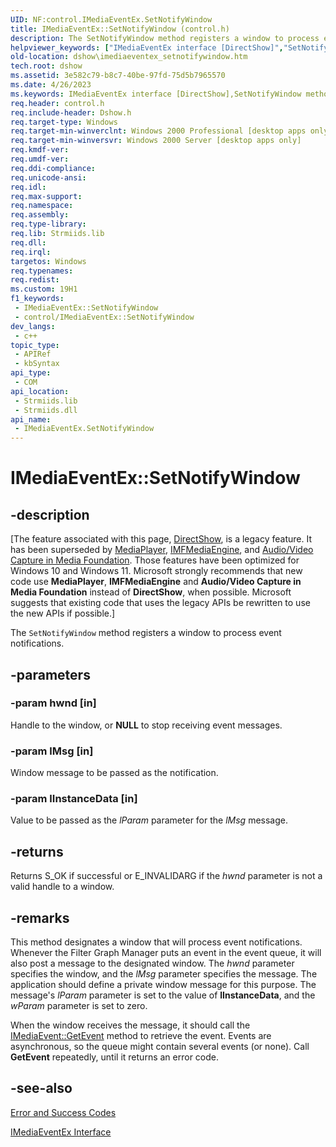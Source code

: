 ```yaml
---
UID: NF:control.IMediaEventEx.SetNotifyWindow
title: IMediaEventEx::SetNotifyWindow (control.h)
description: The SetNotifyWindow method registers a window to process event notifications.
helpviewer_keywords: ["IMediaEventEx interface [DirectShow]","SetNotifyWindow method","IMediaEventEx.SetNotifyWindow","IMediaEventEx::SetNotifyWindow","IMediaEventExSetNotifyWindow","SetNotifyWindow","SetNotifyWindow method [DirectShow]","SetNotifyWindow method [DirectShow]","IMediaEventEx interface","control/IMediaEventEx::SetNotifyWindow","dshow.imediaeventex_setnotifywindow"]
old-location: dshow\imediaeventex_setnotifywindow.htm
tech.root: dshow
ms.assetid: 3e582c79-b8c7-40be-97fd-75d5b7965570
ms.date: 4/26/2023
ms.keywords: IMediaEventEx interface [DirectShow],SetNotifyWindow method, IMediaEventEx.SetNotifyWindow, IMediaEventEx::SetNotifyWindow, IMediaEventExSetNotifyWindow, SetNotifyWindow, SetNotifyWindow method [DirectShow], SetNotifyWindow method [DirectShow],IMediaEventEx interface, control/IMediaEventEx::SetNotifyWindow, dshow.imediaeventex_setnotifywindow
req.header: control.h
req.include-header: Dshow.h
req.target-type: Windows
req.target-min-winverclnt: Windows 2000 Professional [desktop apps only]
req.target-min-winversvr: Windows 2000 Server [desktop apps only]
req.kmdf-ver: 
req.umdf-ver: 
req.ddi-compliance: 
req.unicode-ansi: 
req.idl: 
req.max-support: 
req.namespace: 
req.assembly: 
req.type-library: 
req.lib: Strmiids.lib
req.dll: 
req.irql: 
targetos: Windows
req.typenames: 
req.redist: 
ms.custom: 19H1
f1_keywords:
 - IMediaEventEx::SetNotifyWindow
 - control/IMediaEventEx::SetNotifyWindow
dev_langs:
 - c++
topic_type:
 - APIRef
 - kbSyntax
api_type:
 - COM
api_location:
 - Strmiids.lib
 - Strmiids.dll
api_name:
 - IMediaEventEx.SetNotifyWindow
---
```


# IMediaEventEx::SetNotifyWindow


## -description

\[The feature associated with this page, [DirectShow](/windows/win32/directshow/directshow), is a legacy feature. It has been superseded by [MediaPlayer](/uwp/api/Windows.Media.Playback.MediaPlayer), [IMFMediaEngine](/windows/win32/api/mfmediaengine/nn-mfmediaengine-imfmediaengine), and [Audio/Video Capture in Media Foundation](windows/win32/medfound/audio-video-capture-in-media-foundation). Those features have been optimized for Windows 10 and Windows 11. Microsoft strongly recommends that new code use **MediaPlayer**, **IMFMediaEngine** and **Audio/Video Capture in Media Foundation** instead of **DirectShow**, when possible. Microsoft suggests that existing code that uses the legacy APIs be rewritten to use the new APIs if possible.\]

The <code>SetNotifyWindow</code> method registers a window to process event notifications.

## -parameters

### -param hwnd [in]

Handle to the window, or <b>NULL</b> to stop receiving event messages.

### -param lMsg [in]

Window message to be passed as the notification.

### -param lInstanceData [in]

Value to be passed as the <i>lParam</i> parameter for the <i>lMsg</i> message.

## -returns

Returns S_OK if successful or E_INVALIDARG if the <i>hwnd</i> parameter is not a valid handle to a window.

## -remarks

This method designates a window that will process event notifications. Whenever the Filter Graph Manager puts an event in the event queue, it will also post a message to the designated window. The <i>hwnd</i> parameter specifies the window, and the <i>lMsg</i> parameter specifies the message. The application should define a private window message for this purpose. The message's <i>lParam</i> parameter is set to the value of <b>lInstanceData</b>, and the <i>wParam</i> parameter is set to zero.

When the window receives the message, it should call the <a href="/windows/desktop/api/control/nf-control-imediaevent-getevent">IMediaEvent::GetEvent</a> method to retrieve the event. Events are asynchronous, so the queue might contain several events (or none). Call <b>GetEvent</b> repeatedly, until it returns an error code.

## -see-also

<a href="/windows/desktop/DirectShow/error-and-success-codes">Error and Success Codes</a>



<a href="/windows/desktop/api/control/nn-control-imediaeventex">IMediaEventEx Interface</a>